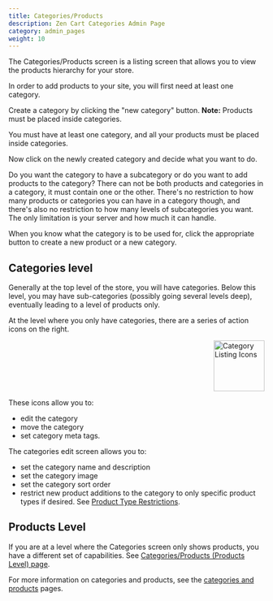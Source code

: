 ```yaml
---
title: Categories/Products
description: Zen Cart Categories Admin Page 
category: admin_pages
weight: 10
---
```


The Categories/Products screen is a listing screen that allows you to view the products hierarchy for your store. 

In order to add products to your site, you will first need at least one category.

Create a category by clicking the "new category" button.
**Note:** Products must be placed inside categories.

You must have at least one category, and all your products must be placed inside categories. 

Now click on the newly created category and decide what you want to do.

Do you want the category to have a subcategory or do you want to add products to the category? There can not be both products and categories in a category, it must contain one or the other. There's no restriction to how many products or categories you can have in a category though, and there's also no restriction to how many levels of subcategories you want. The only limitation is your server and how much it can handle.

When you know what the category is to be used for, click the appropriate button to create a new product or a new category. 

## Categories level 
Generally at the top level of the store, you will have categories.
Below this level, you may have sub-categories (possibly going several levels
deep), eventually leading to a level of products only. 

At the level where you only have categories, there are a series of action icons on the right.

<img src="/images/categories_icons.png" alt="Category Listing Icons" style="height: 100px !important; float: right" /> 
<br clear="all" />

These icons allow you to: 
- edit the category 
- move the category 
- set category meta tags. 

The categories edit screen allows you to:

- set the category name and description
- set the category image
- set the category sort order 
- restrict new product additions to the category to only specific product types if desired.  See [Product Type Restrictions](/user/products/category_product_type_restrict/). 

## Products Level 
If you are at a level where the Categories screen only shows products, 
you have a different set of capabilities. 
See [Categories/Products (Products Level) page](/user/admin_pages/catalog/categories_products/).

For more information on categories and products, see the [categories and products](/user/products/) pages. 

